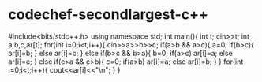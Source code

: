 # codechef-secondlargest-c++
#include<bits/stdc++.h>
using namespace std;
int main(){
    int t;
    cin>>t;
    int a,b,c,ar[t];
    for(int i=0;i<t;i++){
        cin>>a>>b>>c;
        if(a>b && a>c){
            a=0;
            if(b>c){
                ar[i]=b;
            }
            else
            ar[i]=c;
        }
        else
        if(b>c && b>a){
            b=0;
            if(a>c)
            ar[i]=a;
            else
            ar[i]=c;
        }
        else if(c>a && c>b){
            c=0;
            if(a>b)
            ar[i]=a;
            else
            ar[i]=b;
        }
    }
    for(int i=0;i<t;i++){
        cout<<ar[i]<<"\n";
    }
}

